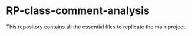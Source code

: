 # RP-class-comment-analysis
This repository contains all the essential files to replicate the main project.
